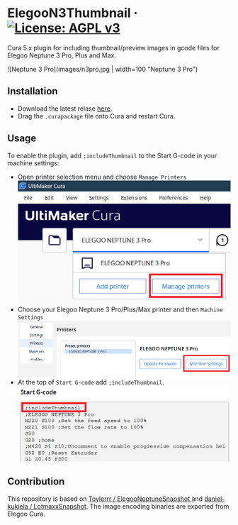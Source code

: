 # ElegooN3Thumbnail &middot; [![License: AGPL v3](https://img.shields.io/badge/License-AGPL%20v3-blue.svg)](https://www.gnu.org/licenses/agpl-3.0)
Cura 5.x plugin for including thumbnail/preview images in gcode files for Elegoo Neptune 3 Pro, Plus and Max.

![Neptune 3 Pro](images/n3pro.jpg | width=100 "Neptune 3 Pro")

## Installation

- Download the latest relase [here](https://github.com/sigathi/ElegooN3Thumbnail/releases/latest/download/ElegooN3Thumbnail.curapackage).
- Drag the `.curapackage` file onto Cura and restart Cura.

## Usage
To enable the plugin, add `;includeThumbnail` to the Start G-code in your machine settings:
- Open printer selection menu and choose `Manage Printers`  
![Manage printers](images/cura_manage_printers.png "Manage printers")
- Choose your Elegoo Neptune 3 Pro/Plus/Max printer  and then `Machine Settings`  
![Machine Settings](images/cura_machine_settings.png "Machine Settings")
- At the top of `Start G-code` add `;includeThumbnail`.
![Start G-code](images/cura_start_g-code.png "Start G-code")

## Contribution

This repository is based on [Toylerrr / ElegooNeptuneSnapshot ](https://github.com/Toylerrr/ElegooNeptuneSnapshot) and [daniel-kukiela / LotmaxxSnapshot](https://github.com/daniel-kukiela/LotmaxxSnapshot).
The image encoding binaries are exported from Elegoo Cura.
